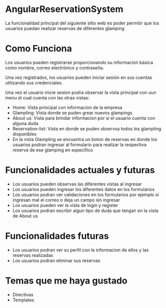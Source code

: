 # AngularReservationSystem
  La funcionalidad principal del siguiente sitio web es poder permitir que los usuarios puedan realizar reservas de diferentes glamping

# Como Funciona
  Los usuarios pueden registrarse proporcionando su información básica como nombre, correo electrónico y contraseña.

  Una vez registrados, los usuarios pueden iniciar sesión en sus cuentas utilizando sus credenciales.

  Una vez el usuario inicie sesion podra observar la vista principal con uun menu el cual cuenta con las otras vistas:

  - Home: Vista principal con informacion de la empresa
  - Glampling: Vista donde se puden grear nuevos glampings
  - About us: Vista para brindar informacion por si el usuario cuenta con alguna duda
  - Reservation-list: Vista en donde se puden observsa todos los glampling disponibles
  - En la vista Glampling se encuantra un boton de reservas en donde los usuarios podran ingresar al formulario para realizar la respectiva reserva de ese glamping en especifico

# Funcionalidades actuales y futuras
 - Los usuarios pueden observas las diferentes vistas al ingresar
 - Los usuarios pueden ingresar los diferentes datos en los formularios
 - Los usuarios podran ver validaciones en los formularios por ejemplo si ingresan mal el correo o deja un campo sin ingresar
 - Los usuarios pueden ver la vista de login y register
 - Los usuarios podran escribir algun tipo de duda que tengan en la vista de About us

# Funcionalidades futuras
- Los usuarios podran ver su perfil con la informacion de ellos y las reservas realizadas
- Los usuarios podran eliminar sus reservas

# Temas que me haya gustado
- Directivas
- Templates